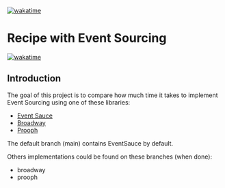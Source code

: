 [![wakatime](https://wakatime.com/badge/user/65eab344-0b57-4fed-a1de-9178dc069fbc/project/bac54b3f-1ab9-4451-ab08-02a80bef380a.svg?style=flat-square)](https://wakatime.com/badge/user/65eab344-0b57-4fed-a1de-9178dc069fbc/project/bac54b3f-1ab9-4451-ab08-02a80bef380a)

# Recipe with Event Sourcing
[![wakatime](https://wakatime.com/badge/github/samijnih/recipe-event-sourcing.svg?style=flat-square)](https://wakatime.com/badge/github/samijnih/recipe-event-sourcing)

## Introduction

The goal of this project is to compare how much time it takes to implement Event Sourcing using one of these libraries:
- [Event Sauce](https://eventsauce.io/)
- [Broadway](https://github.com/broadway/broadway)
- [Prooph](https://getprooph.org/)

The default branch (main) contains EventSauce by default.

Others implementations could be found on these branches (when done):
- broadway
- prooph
